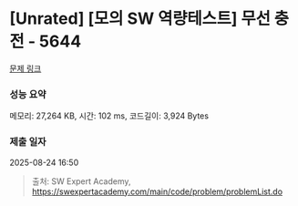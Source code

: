 # [Unrated] [모의 SW 역량테스트] 무선 충전 - 5644 

[문제 링크](https://swexpertacademy.com/main/code/problem/problemDetail.do?contestProbId=AWXRDL1aeugDFAUo) 

### 성능 요약

메모리: 27,264 KB, 시간: 102 ms, 코드길이: 3,924 Bytes

### 제출 일자

2025-08-24 16:50



> 출처: SW Expert Academy, https://swexpertacademy.com/main/code/problem/problemList.do